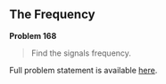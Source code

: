 The Frequency
-------------

**Problem 168**

> Find the signals frequency.

Full problem statement is available [here][mirror].

[mirror]: https://github.com/rdtsc/codeeval-problem-statements/tree/master/hard/168-the-frequency/
          "View Problem Statement Mirror"
